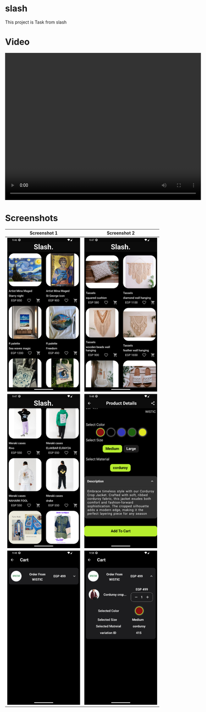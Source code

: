 # slash

This project is Task from slash

# Video
<video width="640" height="480" controls>
  <source src="https://raw.githubusercontent.com/kaokab33/Task-Slash/main/demo_slash%20.mp4" type="video/mp4">
  Your browser does not support the video tag.
</video>

# Screenshots
| Screenshot 1 | Screenshot 2 |
| --- | --- |
| ![Screenshot 1](https://raw.githubusercontent.com/kaokab33/Task-Slash/main/Screenshot_1710618417.png) | ![Screenshot 2](https://raw.githubusercontent.com/kaokab33/Task-Slash/main/Screenshot_1710618430.png) |
| ![Screenshot 3](https://raw.githubusercontent.com/kaokab33/Task-Slash/main/Screenshot_1710618447.png) | ![Screenshot 4](https://raw.githubusercontent.com/kaokab33/Task-Slash/main/Screenshot_1710618505.png) |
| ![Screenshot 5](https://raw.githubusercontent.com/kaokab33/Task-Slash/main/Screenshot_1710618515.png) | ![Screenshot 6](https://raw.githubusercontent.com/kaokab33/Task-Slash/main/Screenshot_1710619135.png) |
